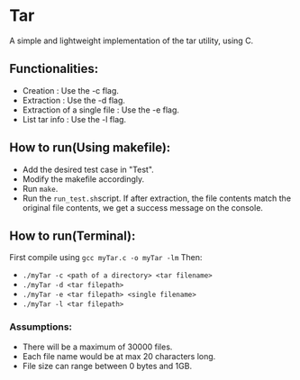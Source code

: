 # Tar
A simple and lightweight implementation of the tar utility, using C.

## Functionalities:
- Creation : Use the -c flag.
- Extraction : Use the -d flag.
- Extraction of a single file : Use the -e flag.
- List tar info : Use the -l flag.

## How to run(Using makefile):
- Add the desired test case in "Test".
- Modify the makefile accordingly.
- Run `make`.
- Run the `run_test.sh`script. If after extraction, the file contents match the original file contents, we get a success message on the console.

## How to run(Terminal):
First compile using `gcc myTar.c -o myTar -lm`
Then:
- `./myTar -c <path of a directory> <tar filename>`
- `./myTar -d <tar filepath>`
- `./myTar -e <tar filepath> <single filename>`
- `./myTar -l <tar filepath>`

### Assumptions:
- There will be a maximum of 30000 files.
- Each file name would be at max 20 characters long.
- File size can range between 0 bytes and 1GB.
